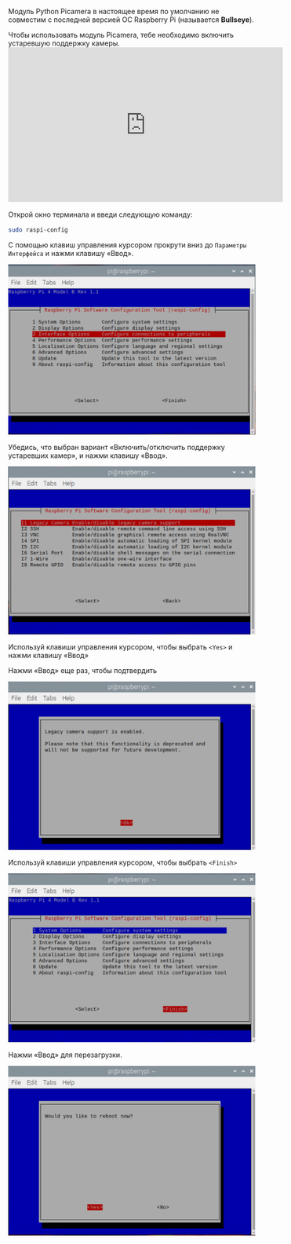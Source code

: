 Модуль Python Picamera в настоящее время по умолчанию не совместим с последней версией ОС Raspberry Pi (называется **Bullseye**).

Чтобы использовать модуль Picamera, тебе необходимо включить устаревшую поддержку камеры. <iframe width="560" height="315" src="https://www.youtube.com/embed/E7KPSc_Xr24" title="Видеопроигрыватель YouTube" frameborder="0" allow="accelerometer; autoplay; clipboard-write; encrypted-media; gyroscope; picture-in-picture" allowfullscreen mark="crwd-mark"></iframe>

Открой окно терминала и введи следующую команду:

```bash
sudo raspi-config
```

С помощью клавиш управления курсором прокрути вниз до `Параметры Интерфейса` и нажми клавишу «Ввод».

![выбраны параметры интерфейса](images/interface-options.png)

Убедись, что выбран вариант «Включить/отключить поддержку устаревших камер», и нажми клавишу «Ввод».

![выбрана устаревшая камера](images/enable-legacy.png)

Используй клавиши управления курсором, чтобы выбрать `<Yes>` и нажми клавишу «Ввод»

Нажми «Ввод» еще раз, чтобы подтвердить

![окно с выделенным Ok для поддержки устаревшей камеры](images/ok.png)

Используй клавиши управления курсором, чтобы выбрать `<Finish>`

![финиш подсвечен](images/finish.png)

Нажми «Ввод» для перезагрузки.

![перезагрузить подсвечено](images/reboot.png)

